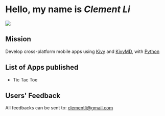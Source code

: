 # Hello, my name is *Clement Li*

![](https://as1.ftcdn.net/v2/jpg/00/15/63/84/1000_F_15638468_wX6fXjIv39oanZBd38ck61t43ybpffSR.jpg)

## Mission
Develop cross-platform mobile apps using [Kivy](https://kivy.org/) and [KivyMD](https://kivymd.readthedocs.io/en/latest/), with [Python](https://www.python.org/)

## List of Apps published
- Tic Tac Toe

## Users' Feedback
All feedbacks can be sent to: <clementli@gmail.com>
